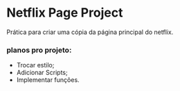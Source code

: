 # Netflix Page Project 

 Prática para criar uma cópia da página principal do netflix.

### planos pro projeto:
 - Trocar estilo;
 - Adicionar Scripts;
 - Implementar funções.
